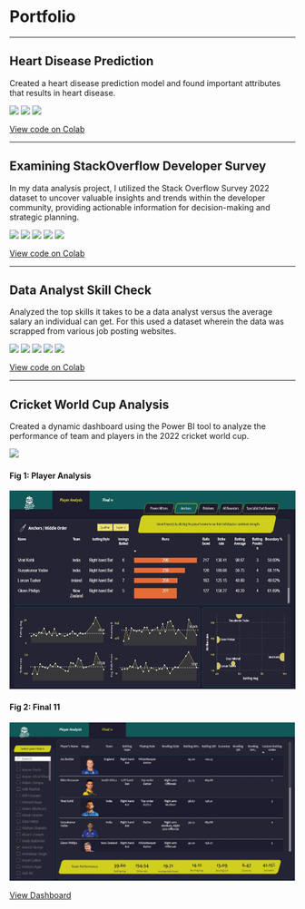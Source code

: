 # Portfolio

---

## Heart Disease Prediction

Created a heart disease prediction model and found important attributes that results in heart disease.

[![](https://img.shields.io/badge/Python-white?logo=Python)](#) [![](https://img.shields.io/badge/Jupyter-white?logo=Jupyter)](#) [![](https://img.shields.io/badge/scikit--learn-white?logo=scikit-learn)](#)


[View code on Colab](https://colab.research.google.com/drive/15kAGFC7SCledLDEHm6rQUeXAw07yTgJC)

---

## Examining StackOverflow Developer Survey
In my data analysis project, I utilized the Stack Overflow Survey 2022 dataset to uncover valuable insights and trends within the developer community, providing actionable information for decision-making and strategic planning.

[![](https://img.shields.io/badge/Python-white?logo=Python)](#)  [![](https://img.shields.io/badge/scikit--learn-white?logo=scikit-learn)](#) [![](https://img.shields.io/badge/pandas-blue?logo=pandas&logoColor=white)](#)
 [![](https://img.shields.io/badge/NumPy-blue?logo=numpy&logoColor=white)](#)
 [![](https://img.shields.io/badge/Google_Colab-white?logo=google-colab)](#)  

[View code on Colab](https://colab.research.google.com/drive/1mXNlNn0fyD99eSKxIF-_ITUMlNAziy5Y#scrollTo=oU_9c5ekDh9W)

---

## Data Analyst Skill Check
Analyzed the top skills it takes to be a data analyst versus the average salary an individual can get. For this used a dataset wherein the data was scrapped from various job posting websites. 

[![](https://img.shields.io/badge/Python-white?logo=Python)](#)  [![](https://img.shields.io/badge/scikit--learn-white?logo=scikit-learn)](#) [![](https://img.shields.io/badge/pandas-blue?logo=pandas&logoColor=white)](#)
 [![](https://img.shields.io/badge/NumPy-blue?logo=numpy&logoColor=white)](#)
 [![](https://img.shields.io/badge/Google_Colab-white?logo=google-colab)](#) 
 
[View code on Colab](https://colab.research.google.com/drive/1pC9ljgZLYrP3rh-liqiY4oDW_Ee7O4b1#scrollTo=KI_t7UNLiT_7)

---

## Cricket World Cup Analysis
Created a dynamic dashboard using the Power BI tool to analyze the performance of team and players in the 2022 cricket world cup.

[![](https://img.shields.io/badge/PowerBI-white?logo=PowerBI)](#)

#### Fig 1: Player Analysis
<img src="images/player_analysis.jpg?raw=true" width="1050" height="350"/>

#### Fig 2: Final 11
<img src="images/final_11.jpg?raw=true"/>

<a href="WorldCup_Analysis.pbix" download>View Dashboard</a>





